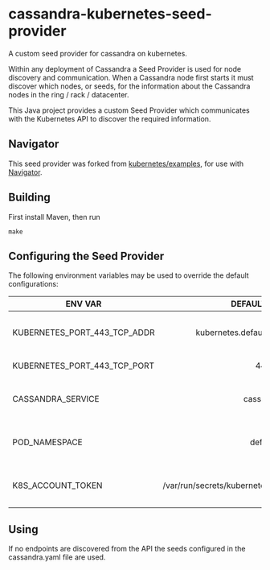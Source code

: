 cassandra-kubernetes-seed-provider
==================================

A custom seed provider for cassandra on kubernetes.

Within any deployment of Cassandra a Seed Provider is used for node discovery and communication.
When a Cassandra node first starts it must discover which nodes, or seeds, for the information about the Cassandra nodes in the ring / rack / datacenter.

This Java project provides a custom Seed Provider which communicates with the Kubernetes API to discover the required information.

Navigator
---------

This seed provider was forked from [kubernetes/examples](https://github.com/kubernetes/examples/tree/master/cassandra),
for use with [Navigator](https://github.com/jetstack/navigator/).

Building
--------

First install Maven, then run

    make

Configuring the Seed Provider
-----------------------------

The following environment variables may be used to override the default configurations:

| ENV VAR       | DEFAULT VALUE  | NOTES |
| ------------- |:-------------: |:-------------:|
| KUBERNETES_PORT_443_TCP_ADDR   | kubernetes.default.svc.cluster.local  | The hostname of the API server   |
| KUBERNETES_PORT_443_TCP_PORT   | 443                                   | API port number                  |
| CASSANDRA_SERVICE              | cassandra                             | Default service name for lookup  |
| POD_NAMESPACE                  | default                               | Default pod service namespace    |
| K8S_ACCOUNT_TOKEN 		 | /var/run/secrets/kubernetes.io/serviceaccount/token | Default path to service token |

Using
-----

If no endpoints are discovered from the API the seeds configured in the cassandra.yaml file are used.
